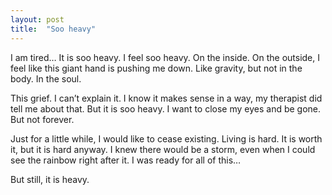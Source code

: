 ```yaml
---
layout: post
title:  "Soo heavy"
---
```


I am tired… It is soo heavy.
I feel soo heavy. On the inside. 
On the outside, I feel like this giant hand is pushing me down. 
Like gravity, but not in the body. In the soul.

This grief. I can’t explain it. 
I know it makes sense in a way, my therapist did tell me about that.
But it is soo heavy.
I want to close my eyes and be gone. But not forever.

Just for a little while, I would like to cease existing.
Living is hard. It is worth it, but it is hard anyway.
I knew there would be a storm, even when I could see the rainbow right after it.
I was ready for all of this…

But still, it is heavy. 

